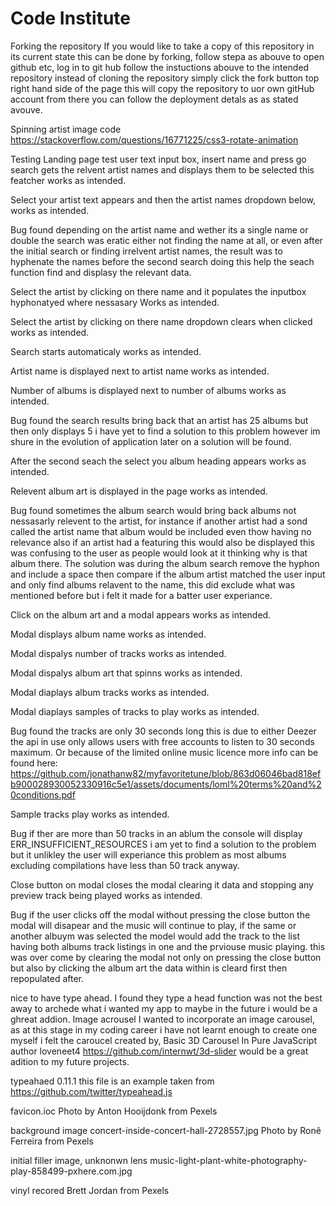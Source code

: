 # Code Institute
Forking the repository 
If you would like to take a copy of this repository in its current state this can be done by forking, 
follow stepa as abouve to open github etc, log in to git hub follow the instuctions abouve to the intended repository
instead of cloning the repository simply click the fork button top right hand side of the page this will copy the repository 
to uor own gitHub account from there you can follow the deployment detals as as stated avouve.

Spinning artist image code https://stackoverflow.com/questions/16771225/css3-rotate-animation


Testing
Landing page
test user text input box, insert name and press go search gets the relvent artist names and displays them to be selected this featcher works as intended. 

Select your artist text appears and then the artist names dropdown below, works as intended.

Bug found depending on the artist name and wether its a single name or double the search was eratic either not finding the name at all, or even after the initial 
search or finding irrelvent artist names, the result was to hyphenate the names before the second search doing this help the seach function find and displasy the relevant data.

Select the artist by clicking on there name and it populates the inputbox hyphonatyed where nessasary Works as intended.

Select the artist by clicking on there name dropdown clears when clicked works as intended.

Search starts automaticaly works as intended.

Artist name is displayed next to artist name works as intended.

Number of albums is displayed next to number of albums works as intended.

Bug found the search results bring back that an artist has 25 albums but then only displays 5 i have yet to find a solution to this problem however im shure in the evolution of 
application later on a solution will be found.

After the second seach the select you album heading appears works as intended.

Relevent album art is displayed in the page works as intended.

Bug found sometimes the album search would bring back albums not nessasarly relevent to the artist, for instance if another artist had a sond called the artist name that album 
would be included even thow having no relevance also if an artist had a featuring this would also be displayed this was confusing to the user as people would look at it thinking why is that album there.
The solution was during the album search remove the hyphon and include a space then compare if the album artist matched the user input and only find albums relavent to the name, this 
did exclude what was mentioned before but i felt it made for a batter user experiance.

Click on the album art and a modal appears works as intended.

Modal displays album name works as intended.

Modal dispalys number of tracks works as intended.

Modal dispalys album art that spinns works as intended.

Modal diaplays album tracks works as intended.

Modal diaplays samples of tracks to play works as intended.

Bug found the tracks are only 30 seconds long this is due to either Deezer the api in use only allows users with free accounts to listen to 30 seconds maximum.
Or because of the limited online music licence more info can be found here: https://github.com/jonathanw82/myfavoritetune/blob/863d06046bad818efb900028930052330916c5e1/assets/documents/loml%20terms%20and%20conditions.pdf

Sample tracks play works as intended.

Bug if ther are more than 50 tracks in an ablum the console will display ERR_INSUFFICIENT_RESOURCES i am yet to find a solution to the problem but it unlikley the user will 
experiance this problem as most albums excluding compilations have less than 50 track anyway.

Close button on modal closes the modal clearing it data and stopping any preview track being played works as intended.

Bug if the user clicks off the modal without pressing the close button the modal will disapear and the music will continue to play, if the same or another albuym was selected 
the model would add the track to the list having both albums track listings in one and the prviouse music playing. this was over come by clearing the modal not only on pressing 
the close button but also by clicking the album art the data within is cleard first then repopulated after.







 


nice to have 
type ahead.
I found they type a head function was not the best away to archede what i wanted my app to maybe in the future i would be a ghreat addion.
Image acrousel 
I wanted to incorporate an image carousel, as at this stage in my coding career i have not learnt enough to create one myself i felt the 
caroucel created by, Basic 3D Carousel In Pure JavaScript author loveneet4 https://github.com/internwt/3d-slider would be a great adition to my future projects.


typeahaed 0.11.1
this file is an example taken from https://github.com/twitter/typeahead.js

favicon.ioc
Photo by Anton Hooijdonk from Pexels

background image
concert-inside-concert-hall-2728557.jpg
Photo by Ronê Ferreira from Pexels

initial filler image,
unknonwn lens 
music-light-plant-white-photography-play-858499-pxhere.com.jpg

vinyl recored
Brett Jordan from Pexels

